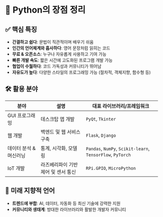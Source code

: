 # 🐍 Python의 장점 정리

## ✅ 핵심 특징
- **간결하고 쉽다**: 문법이 직관적이며 배우기 쉬움
- **인간의 언어체계와 흡사하다**: 영어 문장처럼 읽히는 코드
- **무료 & 오픈소스**: 누구나 자유롭게 사용하고 기여 가능
- **빠른 개발 속도**: 짧은 시간에 고도화된 프로그램 개발 가능
- **협업이 수월하다**: 코드 가독성과 커뮤니티가 뛰어남
- **자유도가 높다**: 다양한 스타일의 프로그래밍 가능 (절차적, 객체지향, 함수형 등)

## 🛠️ 활용 분야
| 분야 | 설명 | 대표 라이브러리/프레임워크 |
|------|------|-----------------------------|
| GUI 프로그래밍 | 데스크탑 앱 개발 | `PyQt`, `Tkinter` |
| 웹 개발 | 백엔드 및 웹 서비스 구축 | `Flask`, `Django` |
| 데이터 분석 & 머신러닝 | 통계, 시각화, 모델링 | `Pandas`, `NumPy`, `Scikit-learn`, `TensorFlow`, `PyTorch` |
| IoT 개발 | 라즈베리파이 기반 제어 및 센서 통신 | `RPi.GPIO`, `MicroPython` |

## 🚀 미래 지향적 언어
- **트렌드에 부합**: AI, 데이터, 자동화 등 최신 기술에 강력한 지원
- **커뮤니티와 생태계**: 방대한 라이브러리와 활발한 개발자 커뮤니티
